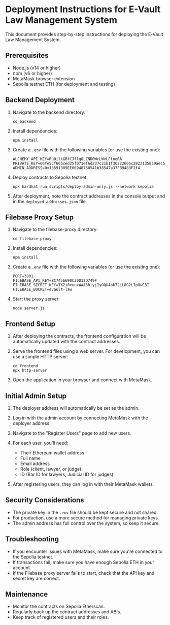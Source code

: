 # Deployment Instructions for E-Vault Law Management System

This document provides step-by-step instructions for deploying the E-Vault Law Management System.

## Prerequisites

- Node.js (v14 or higher)
- npm (v6 or higher)
- MetaMask browser extension
- Sepolia testnet ETH (for deployment and testing)

## Backend Deployment

1. Navigate to the backend directory:
   ```
   cd backend
   ```

2. Install dependencies:
   ```
   npm install
   ```

3. Create a `.env` file with the following variables (or use the existing one):
   ```
   ALCHEMY_API_KEY=RuOilkGBfCJflqOLZND0WrLWvLFtooRA
   PRIVATE_KEY=06fe5cf665ced25f071ef6d237c21b1f36222605c2822135839aec503006b4f0
   ADMIN_ADDRESS=0x13591389EE06948758541b38547a37FB9483F2f4
   ```

4. Deploy contracts to Sepolia testnet:
   ```
   npx hardhat run scripts/deploy-admin-only.js --network sepolia
   ```

5. After deployment, note the contract addresses in the console output and in the `deployed-addresses.json` file.

## Filebase Proxy Setup

1. Navigate to the filebase-proxy directory:
   ```
   cd filebase-proxy
   ```

2. Install dependencies:
   ```
   npm install
   ```

3. Create a `.env` file with the following variables (or use the existing one):
   ```
   PORT=3001
   FILEBASE_API_KEY=8C7456690C30D12D749F
   FILEBASE_SECRET_KEY=TX2i0euuxWAA6hlyjIyOQUAbk72LL8G2L7pOwE3I
   FILEBASE_BUCKET=evault-law
   ```

4. Start the proxy server:
   ```
   node server.js
   ```

## Frontend Setup

1. After deploying the contracts, the frontend configuration will be automatically updated with the contract addresses.

2. Serve the frontend files using a web server. For development, you can use a simple HTTP server:
   ```
   cd frontend
   npx http-server
   ```

3. Open the application in your browser and connect with MetaMask.

## Initial Admin Setup

1. The deployer address will automatically be set as the admin.

2. Log in with the admin account by connecting MetaMask with the deployer address.

3. Navigate to the "Register Users" page to add new users.

4. For each user, you'll need:
   - Their Ethereum wallet address
   - Full name
   - Email address
   - Role (client, lawyer, or judge)
   - ID (Bar ID for lawyers, Judicial ID for judges)

5. After registering users, they can log in with their MetaMask wallets.

## Security Considerations

- The private key in the `.env` file should be kept secure and not shared.
- For production, use a more secure method for managing private keys.
- The admin address has full control over the system, so keep it secure.

## Troubleshooting

- If you encounter issues with MetaMask, make sure you're connected to the Sepolia testnet.
- If transactions fail, make sure you have enough Sepolia ETH in your account.
- If the Filebase proxy server fails to start, check that the API key and secret key are correct.

## Maintenance

- Monitor the contracts on Sepolia Etherscan.
- Regularly back up the contract addresses and ABIs.
- Keep track of registered users and their roles.